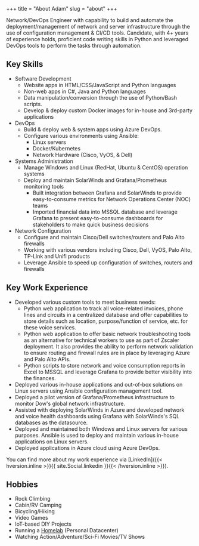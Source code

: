 +++
title = "About Adam"
slug = "about"
+++

Network/DevOps Engineer with capability to build and automate the deployment/management of network and server infrastructure through the use of configuration management & CI/CD tools. Candidate, with 4+ years of experience holds, proficient code writing skills in Python and leveraged DevOps tools to perform the tasks through automation.

## Key Skills

* Software Development
    * Website apps in HTML/CSS/JavaScript and Python languages
    * Non-web apps in C#, Java and Python languages
    * Data manipulation/conversion through the use of Python/Bash scripts.
    * Develop & deploy custom Docker images for in-house and 3rd-party applications
* DevOps
    * Build & deploy web & system apps using Azure DevOps.
    * Configure various environments using Ansible:
        * Linux servers
        * Docker/Kubernetes
        * Network Hardware (Cisco, VyOS, & Dell)
* Systems Administration
    * Manage Windows and Linux (RedHat, Ubuntu & CentOS) operation systems
    * Deploy and maintain SolarWinds and Grafana/Prometheus monitoring tools
        * Built integration between Grafana and SolarWinds to provide easy-to-consume metrics for Network Operations Center (NOC) teams
        * Imported financial data into MSSQL database and leverage Grafana to present easy-to-consume dashboards for stakeholders to make quick business decisions
* Network Configuration
    * Configure and maintain Cisco/Dell switches/routers and Palo Alto firewalls
    * Working with various vendors including Cisco, Dell, VyOS, Palo Alto, TP-Link and Unifi products
    * Leverage Ansible to speed up configuration of switches, routers and firewalls

## Key Work Experience

* Developed various custom tools to meet business needs:
    * Python web application to track all voice-related invoices, phone lines and circuits in a centralized database and offer capabilities to store details such as location, purpose/function of service, etc. for these voice services.
    * Python web application to offer basic network troubleshooting tools as an alternative for technical workers to use as part of Zscaler deployment. It also provides the ability to perform network validation to ensure routing and firewall rules are in place by leveraging Azure and Palo Alto APIs.
    * Python scripts to store network and voice consumption reports in Excel to MSSQL and leverage Grafana to provide better visibility into the finances.
* Deployed various in-house applications and out-of-box solutions on Linux servers using Ansible configuration management tool.
* Deployed a pilot version of Grafana/Prometheus infrastructure to monitor Dow's global network infrastructure.
* Assisted with deploying SolarWinds in Azure and developed network and voice health dashboards using Grafana with SolarWinds's SQL databases as the datasource.
* Deployed and maintained both Windows and Linux servers for various purposes. Ansible is used to deploy and maintain various in-house applications on Linux servers.
* Deployed applications in Azure cloud using Azure DevOps.

You can find more about my work experience via [LinkedIn]({{< hversion.inline >}}{{ site.Social.linkedin }}{{< /hversion.inline >}}).

## Hobbies
* Rock Climbing
* Cabin/RV Camping
* Bicycling/Hiking
* Video Games
* IoT-based DIY Projects
* Running a [Homelab](../blog/) (Personal Datacenter)
* Watching Action/Adventure/Sci-Fi Movies/TV Shows
